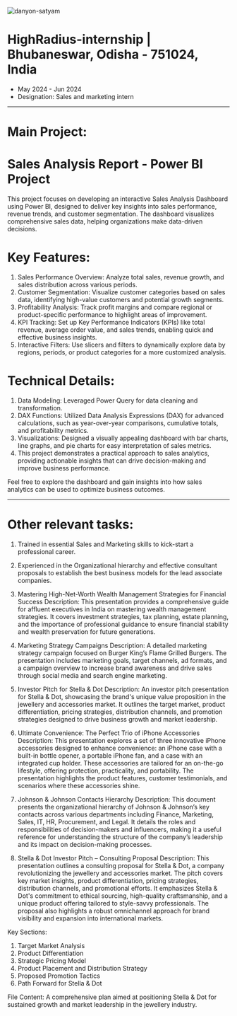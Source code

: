 <p><img align="center" src="https://5.imimg.com/data5/SELLER/Default/2023/11/361040709/HO/LI/EV/16366204/highradius-software.jpg" alt="danyon-satyam" /></p>

# HighRadius-internship | Bhubaneswar, Odisha - 751024, India
* May 2024 - Jun 2024
* Designation: Sales and marketing intern

---

# Main Project:
# Sales Analysis Report - Power BI Project
This project focuses on developing an interactive Sales Analysis Dashboard using Power BI, designed to deliver key insights into sales performance, revenue trends, and customer segmentation. The dashboard visualizes comprehensive sales data, helping organizations make data-driven decisions.

# Key Features:
1. Sales Performance Overview: Analyze total sales, revenue growth, and sales distribution across various periods.
2. Customer Segmentation: Visualize customer categories based on sales data, identifying high-value customers and potential growth segments.
3. Profitability Analysis: Track profit margins and compare regional or product-specific performance to highlight areas of improvement.
4. KPI Tracking: Set up Key Performance Indicators (KPIs) like total revenue, average order value, and sales trends, enabling quick and effective business insights.
4. Interactive Filters: Use slicers and filters to dynamically explore data by regions, periods, or product categories for a more customized analysis.

# Technical Details:
1. Data Modeling: Leveraged Power Query for data cleaning and transformation.
2. DAX Functions: Utilized Data Analysis Expressions (DAX) for advanced calculations, such as year-over-year comparisons, cumulative totals, and profitability metrics.
3. Visualizations: Designed a visually appealing dashboard with bar charts, line graphs, and pie charts for easy interpretation of sales metrics.
4. This project demonstrates a practical approach to sales analytics, providing actionable insights that can drive decision-making and improve business performance.

Feel free to explore the dashboard and gain insights into how sales analytics can be used to optimize business outcomes.

--- 

# Other relevant tasks:

1. Trained in essential Sales and Marketing skills to kick-start a professional career.
2. Experienced in the Organizational hierarchy and effective consultant proposals to establish the best business 
models for the lead associate companies.

1. Mastering High-Net-Worth Wealth Management Strategies for Financial Success
Description: This presentation provides a comprehensive guide for affluent executives in India on mastering wealth management strategies. It covers investment strategies, tax planning, estate planning, and the importance of professional guidance to ensure financial stability and wealth preservation for future generations.

2. Marketing Strategy Campaigns
Description: A detailed marketing strategy campaign focused on Burger King’s Flame Grilled Burgers. The presentation includes marketing goals, target channels, ad formats, and a campaign overview to increase brand awareness and drive sales through social media and search engine marketing.

3. Investor Pitch for Stella & Dot
Description: An investor pitch presentation for Stella & Dot, showcasing the brand's unique value proposition in the jewellery and accessories market. It outlines the target market, product differentiation, pricing strategies, distribution channels, and promotion strategies designed to drive business growth and market leadership.

4. Ultimate Convenience: The Perfect Trio of iPhone Accessories
Description: This presentation explores a set of three innovative iPhone accessories designed to enhance convenience: an iPhone case with a built-in bottle opener, a portable iPhone fan, and a case with an integrated cup holder. These accessories are tailored for an on-the-go lifestyle, offering protection, practicality, and portability. The presentation highlights the product features, customer testimonials, and scenarios where these accessories shine.

5. Johnson & Johnson Contacts Hierarchy
Description: This document presents the organizational hierarchy of Johnson & Johnson’s key contacts across various departments including Finance, Marketing, Sales, IT, HR, Procurement, and Legal. It details the roles and responsibilities of decision-makers and influencers, making it a useful reference for understanding the structure of the company’s leadership and its impact on decision-making processes.

6. Stella & Dot Investor Pitch – Consulting Proposal
Description: This presentation outlines a consulting proposal for Stella & Dot, a company revolutionizing the jewellery and accessories market. The pitch covers key market insights, product differentiation, pricing strategies, distribution channels, and promotional efforts. It emphasizes Stella & Dot's commitment to ethical sourcing, high-quality craftsmanship, and a unique product offering tailored to style-savvy professionals. The proposal also highlights a robust omnichannel approach for brand visibility and expansion into international markets.

Key Sections:
1. Target Market Analysis
2. Product Differentiation
3. Strategic Pricing Model
5. Product Placement and Distribution Strategy
6. Proposed Promotion Tactics
7. Path Forward for Stella & Dot

File Content:
A comprehensive plan aimed at positioning Stella & Dot for sustained growth and market leadership in the jewellery industry.

